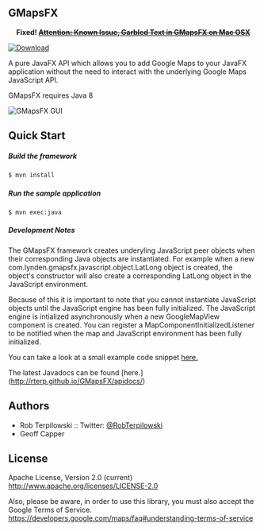 ##  GMapsFX

<p align="center">
<b>
Fixed! <s><a href="https://github.com/rterp/GMapsFX/wiki/Known-Issue:-Garbled-Text-in-GMapsFX-on-Mac-OSX">Attention: Known Issue, Garbled Text in GMapsFX on Mac OSX</a></s>
</b>
</p>


 [ ![Download](https://api.bintray.com/packages/rterp/maven/GMapsFX/images/download.svg) ](https://bintray.com/rterp/maven/GMapsFX/_latestVersion)


A pure JavaFX API which allows you to add Google Maps to your JavaFX application without the need to interact with the underlying Google Maps JavaScript API.

GMapsFX requires Java 8



![GMapsFX GUI](http://rterp.files.wordpress.com/2014/05/gmapsfx.png)



## Quick Start

##### Build the framework

```bash
$ mvn install
```

##### Run the sample application
```bash
$ mvn exec:java
```


##### Development Notes
The GMapsFX framework creates underyling JavaScript peer objects when their corresponding Java objects are instantiated.  For example when a new com.lynden.gmapsfx.javascript.object.LatLong object is created, the object's constructor will also create a corresponding LatLong object in the JavaScript environment.

Because of this it is important to note that you cannot instantiate JavaScript objects until the JavaScript engine has been fully initialized.  The JavaScript engine is intialized asynchronously when a new GoogleMapView component is created.  You can register a MapComponentInitializedListener to be notified when the map and JavaScript environment has been fully initialized.  

You can take a look at a small example code snippet [here.]( http://rterp.github.io/GMapsFX/)

The latest Javadocs can be found [here.] (http://rterp.github.io/GMapsFX/apidocs/)


## Authors

- Rob Terpilowski  ::  Twitter: [@RobTerpilowski](https://www.twitter.com/RobTerpilowski)
- Geoff Capper

## License

Apache License, Version 2.0 (current)
http://www.apache.org/licenses/LICENSE-2.0

Also, please be aware, in order to use this library, you must also accept the Google Terms of Service.
https://developers.google.com/maps/faq#understanding-terms-of-service
